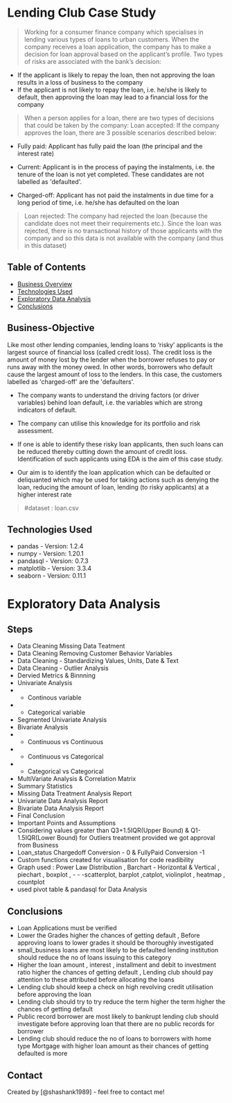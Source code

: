 # Lending Club Case Study
> Working for a consumer finance company which specialises in lending various types of loans to urban customers. When the company receives a loan application, the company has to make a decision for loan approval based on the applicant’s profile. Two types of risks are associated with the bank’s decision:

- If the applicant is likely to repay the loan, then not approving the loan results in a loss of business to the company
- If the applicant is not likely to repay the loan, i.e. he/she is likely to default, then approving the loan may lead to a financial loss for the company

>When a person applies for a loan, there are two types of decisions that could be taken by the company:
Loan accepted: If the company approves the loan, there are 3 possible scenarios described below:

- Fully paid: Applicant has fully paid the loan (the principal and the interest rate)

- Current: Applicant is in the process of paying the instalments, i.e. the tenure of the loan is not yet completed. These candidates are not labelled as 'defaulted'.

- Charged-off: Applicant has not paid the instalments in due time for a long period of time, i.e. he/she has defaulted on the loan

>Loan rejected: The company had rejected the loan (because the candidate does not meet their requirements etc.). Since the loan was rejected, there is no transactional history of those applicants with the company and so this data is not available with the company (and thus in this dataset)


## Table of Contents
* [Business Overview](#Business-Objective)
* [Technologies Used](#technologies-used)
* [Exploratory Data Analysis](#Steps)
* [Conclusions](#conclusions)

## Business-Objective

Like most other lending companies, lending loans to ‘risky’ applicants is the largest source of financial loss (called credit loss). The credit loss is the amount of money lost by the lender when the borrower refuses to pay or runs away with the money owed. In other words, borrowers who default cause the largest amount of loss to the lenders. In this case, the customers labelled as 'charged-off' are the 'defaulters'.

- The company wants to understand the driving factors (or driver variables) behind loan default, i.e. the variables which are strong indicators of default.
- The company can utilise this knowledge for its portfolio and risk assessment.

- If one is able to identify these risky loan applicants, then such loans can be reduced thereby cutting down the amount of credit loss. Identification of such applicants using EDA is the aim of this case study.

- Our aim is to identify the loan application which can be defaulted or deliquanted which may be used for taking actions such as denying the loan, reducing the amount of loan, lending (to risky applicants) at a higher interest rate

> #dataset : loan.csv

## Technologies Used
- pandas     - Version: 1.2.4
- numpy      - Version: 1.20.1
- pandasql   - Version: 0.7.3
- matplotlib - Version: 3.3.4
- seaborn    - Version: 0.11.1

# Exploratory Data Analysis

## Steps

- Data Cleaning Missing Data Teatment
- Data Cleaning Removing Customer Behavior Variables
- Data Cleaning - Standardizing Values, Units, Date & Text
- Data Cleaning - Outlier Analysis
- Dervied Metrics & Binnning
- Univariate Analysis
- - Continous variable
- - Categorical variable
- Segmented Univariate Analysis
- Bivariate Analysis
- - Continuous vs Continuous
- - Continuous vs Categorical
- - Categorical vs Categorical
- MultiVariate Analysis & Correlation Matrix
- Summary Statistics
- Missing Data Treatment Analysis Report
- Univariate Data Analysis Report
- Bivariate Data Analysis Report
- Final Conclusion
- Important Points and Assumptions
- Considering values greater than Q3+1.5IQR(Upper Bound) & Q1-1.5IQR(Lower Bound) for Outliers treatment provided we got approval from Business
- Loan_status Chargedoff Conversion - 0 & FullyPaid Conversion -1
- Custom functions created for visualisation for code readibility
- Graph used : Power Law Distribution , Barchart - Horizontal & Vertical , piechart , boxplot , - - -scatterplot, barplot ,catplot, violinplot , heatmap , countplot
- used pivot table & pandasql for Data Analysis

## Conclusions
- Loan Applications must be verified
- Lower the Grades higher the chances of getting default , Before approving loans to lower grades it should be thoroughly investigated
- small_business loans are most likely to be defaulted lending institution should reduce the no of loans issuing to this category
- Higher the loan amount , interest , installment and debit to investment ratio higher the chances of getting default  , Lending club should pay attention to these attributed before allocating the loans
- Lending club should keep a check on high revolving credit utilisation before approving the loan
- Lending club should try to try reduce the term higher the term higher the chances of getting default
- Public record borrower are most likely to bankrupt lending club should investigate before approving loan that there are no public records for borrower
- Lending club should reduce the no of loans to borrowers with home type Mortgage with higher loan amount as their chances of getting defaulted is more



## Contact
Created by [@shashank1989] - feel free to contact me!


<!-- Optional -->
<!-- ## License -->
<!-- This project is open source and available under the [... License](). -->

<!-- You don't have to include all sections - just the one's relevant to your project -->
